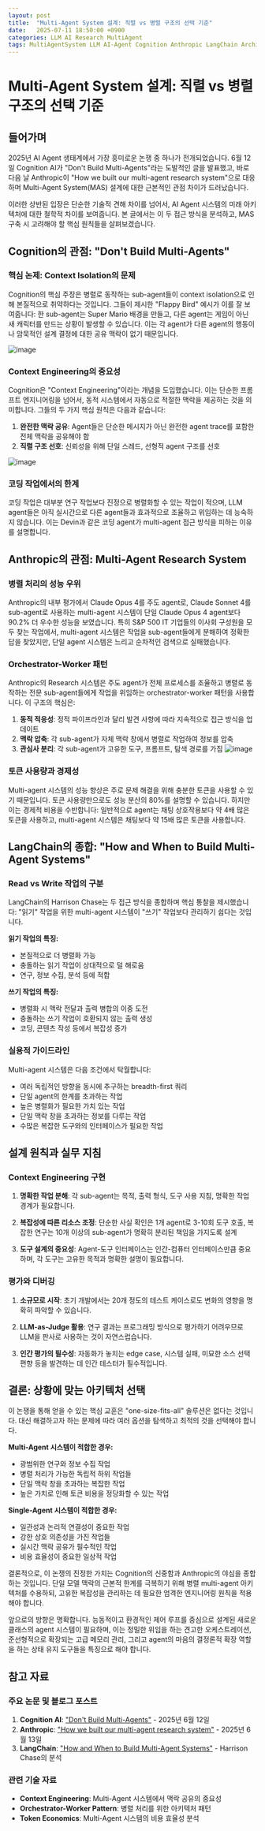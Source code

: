 ```yaml
---
layout: post
title:  "Multi-Agent System 설계: 직렬 vs 병렬 구조의 선택 기준"
date:   2025-07-11 18:50:00 +0900
categories: LLM AI Research MultiAgent
tags: MultiAgentSystem LLM AI-Agent Cognition Anthropic LangChain Architecture
---
```


# Multi-Agent System 설계: 직렬 vs 병렬 구조의 선택 기준

## 들어가며

2025년 AI Agent 생태계에서 가장 흥미로운 논쟁 중 하나가 전개되었습니다. 6월 12일 Cognition AI가 "Don't Build Multi-Agents"라는 도발적인 글을 발표했고, 바로 다음 날 Anthropic이 "How we built our multi-agent research system"으로 대응하며 Multi-Agent System(MAS) 설계에 대한 근본적인 관점 차이가 드러났습니다.

이러한 상반된 입장은 단순한 기술적 견해 차이를 넘어서, AI Agent 시스템의 미래 아키텍처에 대한 철학적 차이를 보여줍니다. 본 글에서는 이 두 접근 방식을 분석하고, MAS 구축 시 고려해야 할 핵심 원칙들을 살펴보겠습니다.

## Cognition의 관점: "Don't Build Multi-Agents"

### 핵심 논제: Context Isolation의 문제

Cognition의 핵심 주장은 병렬로 동작하는 sub-agent들이 context isolation으로 인해 본질적으로 취약하다는 것입니다. 그들이 제시한 "Flappy Bird" 예시가 이를 잘 보여줍니다: 한 sub-agent는 Super Mario 배경을 만들고, 다른 agent는 게임이 아닌 새 캐릭터를 만드는 상황이 발생할 수 있습니다. 이는 각 agent가 다른 agent의 행동이나 암묵적인 설계 결정에 대한 공유 맥락이 없기 때문입니다.

![image](https://cdn.sanity.io/images/2mc9cv2v/production/721e44474051c62156e15b5ffb1a249c996f0607-1404x1228.png)

### Context Engineering의 중요성

Cognition은 "Context Engineering"이라는 개념을 도입했습니다. 이는 단순한 프롬프트 엔지니어링을 넘어서, 동적 시스템에서 자동으로 적절한 맥락을 제공하는 것을 의미합니다. 그들의 두 가지 핵심 원칙은 다음과 같습니다:

1. **완전한 맥락 공유**: Agent들은 단순한 메시지가 아닌 완전한 agent trace를 포함한 전체 맥락을 공유해야 함
2. **직렬 구조 선호**: 신뢰성을 위해 단일 스레드, 선형적 agent 구조를 선호

![image](https://cdn.sanity.io/images/2mc9cv2v/production/836a7407ddf3dfacc0715c0502b4f3ffc7388829-1406x1230.png)

### 코딩 작업에서의 한계

코딩 작업은 대부분 연구 작업보다 진정으로 병렬화할 수 있는 작업이 적으며, LLM agent들은 아직 실시간으로 다른 agent들과 효과적으로 조율하고 위임하는 데 능숙하지 않습니다. 이는 Devin과 같은 코딩 agent가 multi-agent 접근 방식을 피하는 이유를 설명합니다.

## Anthropic의 관점: Multi-Agent Research System

### 병렬 처리의 성능 우위

Anthropic의 내부 평가에서 Claude Opus 4를 주도 agent로, Claude Sonnet 4를 sub-agent로 사용하는 multi-agent 시스템이 단일 Claude Opus 4 agent보다 90.2% 더 우수한 성능을 보였습니다. 특히 S&P 500 IT 기업들의 이사회 구성원을 모두 찾는 작업에서, multi-agent 시스템은 작업을 sub-agent들에게 분해하여 정확한 답을 찾았지만, 단일 agent 시스템은 느리고 순차적인 검색으로 실패했습니다.

### Orchestrator-Worker 패턴

Anthropic의 Research 시스템은 주도 agent가 전체 프로세스를 조율하고 병렬로 동작하는 전문 sub-agent들에게 작업을 위임하는 orchestrator-worker 패턴을 사용합니다. 이 구조의 핵심은:

1. **동적 적응성**: 정적 파이프라인과 달리 발견 사항에 따라 지속적으로 접근 방식을 업데이트
2. **맥락 압축**: 각 sub-agent가 자체 맥락 창에서 병렬로 작업하여 정보를 압축
3. **관심사 분리**: 각 sub-agent가 고유한 도구, 프롬프트, 탐색 경로를 가짐
![image](https://www.anthropic.com/_next/image?url=https%3A%2F%2Fwww-cdn.anthropic.com%2Fimages%2F4zrzovbb%2Fwebsite%2F1198befc0b33726c45692ac40f764022f4de1bf2-4584x2579.png&w=3840&q=75)

### 토큰 사용량과 경제성

Multi-agent 시스템의 성능 향상은 주로 문제 해결을 위해 충분한 토큰을 사용할 수 있기 때문입니다. 토큰 사용량만으로도 성능 분산의 80%를 설명할 수 있습니다. 하지만 이는 경제적 비용을 수반합니다: 일반적으로 agent는 채팅 상호작용보다 약 4배 많은 토큰을 사용하고, multi-agent 시스템은 채팅보다 약 15배 많은 토큰을 사용합니다.

## LangChain의 종합: "How and When to Build Multi-Agent Systems"

### Read vs Write 작업의 구분

LangChain의 Harrison Chase는 두 접근 방식을 종합하며 핵심 통찰을 제시했습니다: "읽기" 작업을 위한 multi-agent 시스템이 "쓰기" 작업보다 관리하기 쉽다는 것입니다.

**읽기 작업의 특징:**
- 본질적으로 더 병렬화 가능
- 충돌하는 읽기 작업이 상대적으로 덜 해로움
- 연구, 정보 수집, 분석 등에 적합

**쓰기 작업의 특징:**
- 병렬화 시 맥락 전달과 출력 병합의 이중 도전
- 충돌하는 쓰기 작업이 호환되지 않는 출력 생성
- 코딩, 콘텐츠 작성 등에서 복잡성 증가

### 실용적 가이드라인

Multi-agent 시스템은 다음 조건에서 탁월합니다:
- 여러 독립적인 방향을 동시에 추구하는 breadth-first 쿼리
- 단일 agent의 한계를 초과하는 작업
- 높은 병렬화가 필요한 가치 있는 작업
- 단일 맥락 창을 초과하는 정보를 다루는 작업
- 수많은 복잡한 도구와의 인터페이스가 필요한 작업

## 설계 원칙과 실무 지침

### Context Engineering 구현

1. **명확한 작업 분해**: 각 sub-agent는 목적, 출력 형식, 도구 사용 지침, 명확한 작업 경계가 필요합니다.

2. **복잡성에 따른 리소스 조정**: 단순한 사실 확인은 1개 agent로 3-10회 도구 호출, 복잡한 연구는 10개 이상의 sub-agent가 명확히 분리된 책임을 가지도록 설계

3. **도구 설계의 중요성**: Agent-도구 인터페이스는 인간-컴퓨터 인터페이스만큼 중요하며, 각 도구는 고유한 목적과 명확한 설명이 필요합니다.

### 평가와 디버깅

1. **소규모로 시작**: 초기 개발에서는 20개 정도의 테스트 케이스로도 변화의 영향을 명확히 파악할 수 있습니다.

2. **LLM-as-Judge 활용**: 연구 결과는 프로그래밍 방식으로 평가하기 어려우므로 LLM을 판사로 사용하는 것이 자연스럽습니다.

3. **인간 평가의 필수성**: 자동화가 놓치는 edge case, 시스템 실패, 미묘한 소스 선택 편향 등을 발견하는 데 인간 테스터가 필수적입니다.

## 결론: 상황에 맞는 아키텍처 선택

이 논쟁을 통해 얻을 수 있는 핵심 교훈은 "one-size-fits-all" 솔루션은 없다는 것입니다. 대신 해결하고자 하는 문제에 따라 여러 옵션을 탐색하고 최적의 것을 선택해야 합니다.

**Multi-Agent 시스템이 적합한 경우:**
- 광범위한 연구와 정보 수집 작업
- 병렬 처리가 가능한 독립적 하위 작업들
- 단일 맥락 창을 초과하는 복잡한 작업
- 높은 가치로 인해 토큰 비용을 정당화할 수 있는 작업

**Single-Agent 시스템이 적합한 경우:**
- 일관성과 논리적 연결성이 중요한 작업
- 강한 상호 의존성을 가진 작업들
- 실시간 맥락 공유가 필수적인 작업
- 비용 효율성이 중요한 일상적 작업

결론적으로, 이 논쟁의 진정한 가치는 Cognition의 신중함과 Anthropic의 야심을 종합하는 것입니다. 단일 모델 맥락의 근본적 한계를 극복하기 위해 병렬 multi-agent 아키텍처를 수용하되, 고유한 복잡성을 관리하는 데 필요한 엄격한 엔지니어링 원칙을 적용해야 합니다.

앞으로의 방향은 명확합니다. 능동적이고 환경적인 제어 루프를 중심으로 설계된 새로운 클래스의 agent 시스템이 필요하며, 이는 정밀한 위임을 하는 견고한 오케스트레이션, 준선형적으로 확장되는 고급 메모리 관리, 그리고 agent의 마음의 결정론적 확장 역할을 하는 상태 유지 도구들을 특징으로 해야 합니다.

## 참고 자료

### 주요 논문 및 블로그 포스트

1. **Cognition AI**: ["Don't Build Multi-Agents"](https://cognition.ai/blog/dont-build-multi-agents#applying-the-principles) - 2025년 6월 12일
2. **Anthropic**: ["How we built our multi-agent research system"](https://www.anthropic.com/engineering/built-multi-agent-research-system) - 2025년 6월 13일  
3. **LangChain**: ["How and When to Build Multi-Agent Systems"](https://blog.langchain.dev/how-and-when-to-build-multi-agent-systems/) - Harrison Chase의 분석

### 관련 기술 자료

- **Context Engineering**: Multi-Agent 시스템에서 맥락 공유의 중요성
- **Orchestrator-Worker Pattern**: 병렬 처리를 위한 아키텍처 패턴
- **Token Economics**: Multi-Agent 시스템의 비용 효율성 분석